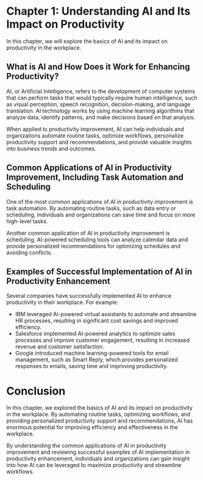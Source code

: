 Chapter 1: Understanding AI and Its Impact on Productivity
==========================================================

In this chapter, we will explore the basics of AI and its impact on productivity in the workplace.

What is AI and How Does it Work for Enhancing Productivity?
-----------------------------------------------------------

AI, or Artificial Intelligence, refers to the development of computer systems that can perform tasks that would typically require human intelligence, such as visual perception, speech recognition, decision-making, and language translation. AI technology works by using machine learning algorithms that analyze data, identify patterns, and make decisions based on that analysis.

When applied to productivity improvement, AI can help individuals and organizations automate routine tasks, optimize workflows, personalize productivity support and recommendations, and provide valuable insights into business trends and outcomes.

Common Applications of AI in Productivity Improvement, Including Task Automation and Scheduling
-----------------------------------------------------------------------------------------------

One of the most common applications of AI in productivity improvement is task automation. By automating routine tasks, such as data entry or scheduling, individuals and organizations can save time and focus on more high-level tasks.

Another common application of AI in productivity improvement is scheduling. AI-powered scheduling tools can analyze calendar data and provide personalized recommendations for optimizing schedules and avoiding conflicts.

Examples of Successful Implementation of AI in Productivity Enhancement
-----------------------------------------------------------------------

Several companies have successfully implemented AI to enhance productivity in their workplace. For example:

* IBM leveraged AI-powered virtual assistants to automate and streamline HR processes, resulting in significant cost savings and improved efficiency.
* Salesforce implemented AI-powered analytics to optimize sales processes and improve customer engagement, resulting in increased revenue and customer satisfaction.
* Google introduced machine learning-powered tools for email management, such as Smart Reply, which provides personalized responses to emails, saving time and improving productivity.

Conclusion
==========

In this chapter, we explored the basics of AI and its impact on productivity in the workplace. By automating routine tasks, optimizing workflows, and providing personalized productivity support and recommendations, AI has enormous potential for improving efficiency and effectiveness in the workplace.

By understanding the common applications of AI in productivity improvement and reviewing successful examples of AI implementation in productivity enhancement, individuals and organizations can gain insight into how AI can be leveraged to maximize productivity and streamline workflows.


